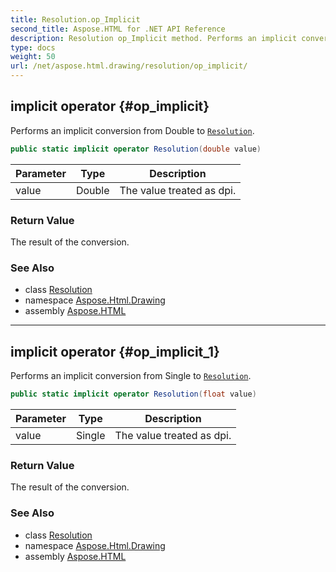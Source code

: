 ```yaml
---
title: Resolution.op_Implicit
second_title: Aspose.HTML for .NET API Reference
description: Resolution op_Implicit method. Performs an implicit conversion from Double to Resolution
type: docs
weight: 50
url: /net/aspose.html.drawing/resolution/op_implicit/
---
```

## implicit operator {#op_implicit}

Performs an implicit conversion from Double to [`Resolution`](../).

```csharp
public static implicit operator Resolution(double value)
```

| Parameter | Type | Description |
| --- | --- | --- |
| value | Double | The value treated as dpi. |

### Return Value

The result of the conversion.

### See Also

* class [Resolution](../)
* namespace [Aspose.Html.Drawing](../../../aspose.html.drawing/)
* assembly [Aspose.HTML](../../../)

---

## implicit operator {#op_implicit_1}

Performs an implicit conversion from Single to [`Resolution`](../).

```csharp
public static implicit operator Resolution(float value)
```

| Parameter | Type | Description |
| --- | --- | --- |
| value | Single | The value treated as dpi. |

### Return Value

The result of the conversion.

### See Also

* class [Resolution](../)
* namespace [Aspose.Html.Drawing](../../../aspose.html.drawing/)
* assembly [Aspose.HTML](../../../)
